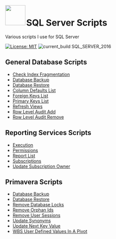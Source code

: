 <img align="left" src="Images/ReadMe/App.png" width="64px" >

# SQL Server Scripts
Various scripts I use for SQL Server

[![License: MIT](https://img.shields.io/badge/License-MIT-yellow.svg)](LICENSE "MIT License Copyright © Anthony Duguid")
![current_build SQL_SERVER_2016](https://img.shields.io/badge/current_build-SQL_SERVER_2016-red.svg)

## General Database Scripts
* [Check Index Fragmentation](SSDB.Check_Index_Fragmentation.sql)
* [Database Backup](SSDB.Restore_Database_Backup.sql)
* [Database Restore](SSDB.Create_Database_Backup.sql)
* [Column Defaults List](SSDB.Column_Defaults_List.sql)
* [Foreign Keys List](SSDB.Foreign_Keys_List.sql)
* [Primary Keys List](SSDB.Primary_Keys_List.sql)
* [Refresh Views](SSDB.Script_Refresh_Views.sql)
* [Row Level Audit Add](SSDB.Row_Level_Auditing_Add.sql)
* [Row Level Audit Remove](SSDB.Row_Level_Auditing_Remove.sql)

## Reporting Services Scripts
* [Execution](SSRS.Report_Execution.sql)
* [Permissions](SSRS.Report_Permissions.sql)
* [Report List](SSRS.Report_List.sql)
* [Subscriptions](SSRS.Report_Subscription.sql)
* [Update Subscription Owner](SSRS.Update_Subscription_Owner.sql)

## Primavera Scripts
* [Database Backup](PMDB.Create_Database_Backup.sql)
* [Database Restore](PMDB.Restore_Primavera_Backup.sql)
* [Remove Database Locks](PMDB.Remove%20database%20locks.sql)
* [Remove Orphan Ids](PMDB.Remove%20orphan%20project%20ids.sql)
* [Remove User Sessions](PMDB.Remove%20user%20sessions.sql)
* [Update Synonyms](PMDB.Update%20Synonyms.sql)
* [Update Next Key Value](PMDB.Update%20the%20next%20key%20to%20the%20max.sql)
* [WBS User Defined Values In A Pivot](PMDB.Wbs%20formatted%20names%20and%20Udf%20values%20in%20Pivot.sql)
